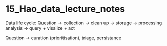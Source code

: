 # 15_Hao_data_lecture_notes

Data life cycle:
Question -> collection -> clean up -> storage -> processing analysis -> query + visalize + act

Question -> curation (prioritisation), triage, persistance
